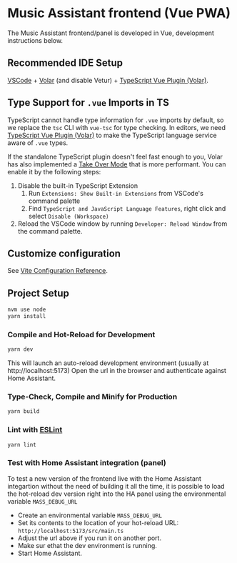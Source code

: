 # Music Assistant frontend (Vue PWA)

The Music Assistant frontend/panel is developed in Vue, development instructions below.

## Recommended IDE Setup

[VSCode](https://code.visualstudio.com/) + [Volar](https://marketplace.visualstudio.com/items?itemName=johnsoncodehk.volar) (and disable Vetur) + [TypeScript Vue Plugin (Volar)](https://marketplace.visualstudio.com/items?itemName=johnsoncodehk.vscode-typescript-vue-plugin).

## Type Support for `.vue` Imports in TS

TypeScript cannot handle type information for `.vue` imports by default, so we replace the `tsc` CLI with `vue-tsc` for type checking. In editors, we need [TypeScript Vue Plugin (Volar)](https://marketplace.visualstudio.com/items?itemName=johnsoncodehk.vscode-typescript-vue-plugin) to make the TypeScript language service aware of `.vue` types.

If the standalone TypeScript plugin doesn't feel fast enough to you, Volar has also implemented a [Take Over Mode](https://github.com/johnsoncodehk/volar/discussions/471#discussioncomment-1361669) that is more performant. You can enable it by the following steps:

1. Disable the built-in TypeScript Extension
    1) Run `Extensions: Show Built-in Extensions` from VSCode's command palette
    2) Find `TypeScript and JavaScript Language Features`, right click and select `Disable (Workspace)`
2. Reload the VSCode window by running `Developer: Reload Window` from the command palette.

## Customize configuration

See [Vite Configuration Reference](https://vitejs.dev/config/).

## Project Setup

```sh
nvm use node
yarn install
```

### Compile and Hot-Reload for Development

```sh
yarn dev
```

This will launch an auto-reload development environment (usually at http://localhost:5173)
Open the url in the browser and authenticate against Home Assistant.

### Type-Check, Compile and Minify for Production

```sh
yarn build
```

### Lint with [ESLint](https://eslint.org/)

```sh
yarn lint
```

### Test with Home Assistant integration (panel)

To test a new version of the frontend live with the Home Assistant integartion without the need of building it all the time,
it is possible to load the hot-reload dev version right into the HA panel using the environmental variable `MASS_DEBUG_URL`

- Create an environmental variable `MASS_DEBUG_URL`
- Set its contents to the location of your hot-reload URL: `http://localhost:5173/src/main.ts`
- Adjust the url above if you run it on another port.
- Make sur ethat the dev environment is running.
- Start Home Assistant. 


